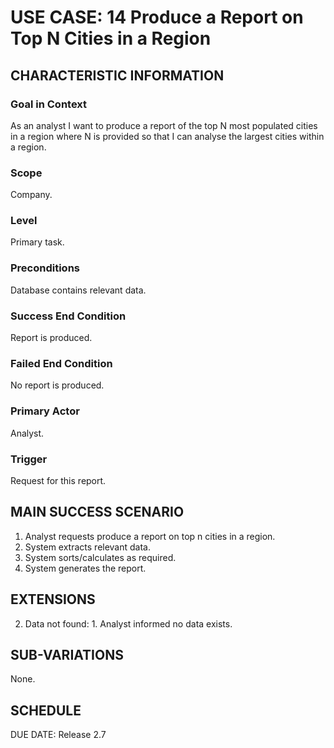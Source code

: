 # USE CASE: 14 Produce a Report on Top N Cities in a Region

## CHARACTERISTIC INFORMATION

### Goal in Context

As an analyst I want to produce a report of the top N most populated cities in a region where N is provided so that I can analyse the largest cities within a region.

### Scope

Company.

### Level

Primary task.

### Preconditions

Database contains relevant data.

### Success End Condition

Report is produced.
### Failed End Condition

No report is produced.

### Primary Actor

Analyst.

### Trigger

Request for this report.

## MAIN SUCCESS SCENARIO

  1. Analyst requests produce a report on top n cities in a region.
  2. System extracts relevant data.
  3. System sorts/calculates as required.
  4. System generates the report.

## EXTENSIONS

  2. Data not found:
    1. Analyst informed no data exists.

## SUB-VARIATIONS

None.

## SCHEDULE

DUE DATE: Release 2.7
